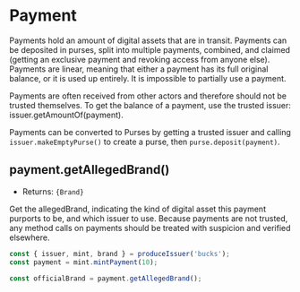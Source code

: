 # Payment
Payments hold an amount of digital assets that are in transit.
Payments can be deposited in purses, split into multiple payments,
combined, and claimed (getting an exclusive payment and revoking
access from anyone else). Payments are
linear, meaning that either a payment has its full original balance,
or it is used up entirely. It is impossible to partially use a
payment.

Payments are often received from other actors and therefore should not be trusted themselves. To get the balance of a payment, use the trusted issuer: issuer.getAmountOf(payment).

Payments can be converted to Purses by getting a trusted issuer and calling `issuer.makeEmptyPurse()` to create a purse, then `purse.deposit(payment)`.

## payment.getAllegedBrand()
- Returns: `{Brand}`

Get the allegedBrand, indicating the kind of digital asset this payment purports to be, and which issuer to use. Because payments are not trusted, any method calls on payments should be treated with suspicion and verified elsewhere.

```js
const { issuer, mint, brand } = produceIssuer('bucks');
const payment = mint.mintPayment(10);

const officialBrand = payment.getAllegedBrand();
```
